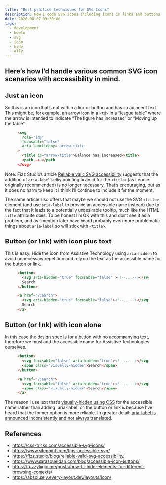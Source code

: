 ```yaml
---
title: "Best practice techniques for SVG Icons"
description: How I code SVG icons including icons in links and buttons
date: 2020-08-07 09:30:00
tags:
  - development
  - howto
  - svg
  - icon
  - hide
  - a11y
---
```

Here’s how I’d handle various common SVG icon scenarios with accessibility in mind.
---

## Just an icon 

So this is an icon that’s not within a link or button and has no adjacent text. This might be, for example, an arrow icon in a `<td>` in a “league table” where the arrow is intended to indicate “The figure has increased” or “Moving up the table”.

<figure>
  
``` html
<svg 
  role="img" 
  focusable="false" 
  aria-labelledby="arrow-title"
>
  <title id="arrow-title">Balance has increased</title>
  <path …>…</path
</svg>
```
  
</figure>
  
Note: Fizz Studio’s article [Reliable valid SVG accessibility](https://fizz.studio/blog/reliable-valid-svg-accessibility/) suggests that the addition of `aria-labelledby` pointing to an id for the `<title>` (as Léonie originally recommended) is no longer necessary. That’s encouraging, but as it does no harm to keep it I think I’ll continue to include it for the moment.
  
The same article also offers that maybe we should not use the SVG `<title>` element (and use `aria-label` to provide an accessible name instead) due to the fact that it leads to a potentially undesirable tooltip, much like the HTML `title` attribute does. To be honest I’m OK with this and don’t see it as a problem, and as I mention later have heard probably even more problematic things about `aria-label` so will stick with `<title>`.

## Button (or link) with icon plus text
  
This is easy. Hide the icon from Assistive Technology using `aria-hidden` to avoid unnecessary repetition and rely on the text as the accessible name for the button or link.

<figure>
  
``` html
<button>
  <svg aria-hidden="true" focusable="false" ><!--...--></svg>
  Search
</button>

<a href="/search">
  <svg aria-hidden="true" focusable="false"><!--...--></svg>
  Search
</a>
```
  
</figure>

## Button (or link) with icon alone
  
In this case the design spec is for a button with no accompanying text, therefore we must add the accessible name for Assistive Technologies ourselves.

<figure>
  
``` html
<button>
  <svg focusable="false" aria-hidden="true"><!--...--></svg>
  <span class="visually-hidden">Search</span>
</button>

<a href="/search">
  <svg focusable="false" aria-hidden="true"><!--...--></svg>
  <span class="visually-hidden">Search</span>
</a>
```
  
</figure>
  
The reason I use text that’s [visually-hidden using CSS](https://fuzzylogic.me/posts/how-to-hide-elements-for-different-browsing-contexts/#hide-visually-(i.e.-from-sighted-people)) for the accessible name rather than adding `aria-label` on the button or link is because I’ve heard that the former option is more reliable. In greater detail: [aria-label is announced inconsistently and not always translated](https://gomakethings.com/revisting-aria-label-versus-a-visually-hidden-class/).

## References
- https://css-tricks.com/accessible-svg-icons/
- https://www.sitepoint.com/tips-accessible-svg/
- https://fizz.studio/blog/reliable-valid-svg-accessibility/
- https://www.sarasoueidan.com/blog/accessible-icon-buttons/
- https://fuzzylogic.me/posts/how-to-hide-elements-for-different-browsing-contexts/
- https://absolutely.every-layout.dev/layouts/icon/
